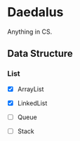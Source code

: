 # Daedalus
Anything in CS.

## Data Structure

### List

- [x] ArrayList

- [x] LinkedList

- [ ] Queue

- [ ] Stack